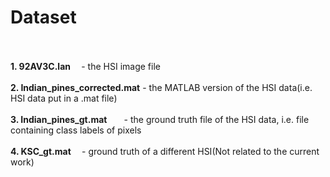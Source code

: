 # Dataset
<br><br>
**1. 92AV3C.lan &nbsp; &nbsp;** - the HSI image file<br><br>
**2. Indian_pines_corrected.mat** - the MATLAB version of the HSI data(i.e. HSI data put in a .mat file)<br><br>
**3. Indian_pines_gt.mat &nbsp; &nbsp;&nbsp; &nbsp;** - the ground truth file of the HSI data, i.e. file containing class labels of pixels<br><br>
**4. KSC_gt.mat  &nbsp; &nbsp;**  - ground truth of a different HSI(Not related to the current work)
